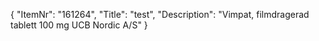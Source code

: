 {
  "ItemNr": "161264",
  "Title": "test",
  "Description": "Vimpat, filmdragerad tablett 100 mg UCB Nordic A/S"
}
